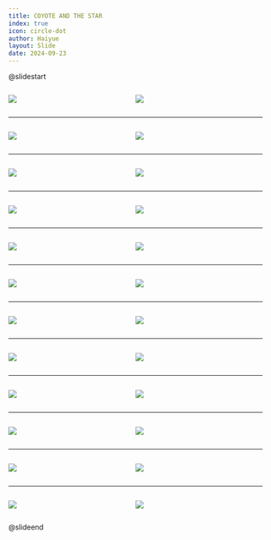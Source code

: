 ```yaml
---
title: COYOTE AND THE STAR
index: true
icon: circle-dot
author: Haiyue
layout: Slide
date: 2024-09-23
---
```

 
@slidestart

<div style="display:flex">
<div style="flex:1">

![](/reading/english/Level-P/COYOTE%20AND%20THE%20STAR/001.webp)
</div>
<div style="flex:1">

![](/reading/english/Level-P/COYOTE%20AND%20THE%20STAR/002.webp)
</div>
</div>

---

<div style="display:flex">
<div style="flex:1">

![](/reading/english/Level-P/COYOTE%20AND%20THE%20STAR/003.webp)
</div>
<div style="flex:1">

![](/reading/english/Level-P/COYOTE%20AND%20THE%20STAR/004.webp)
</div>
</div>

---

<div style="display:flex">
<div style="flex:1">

![](/reading/english/Level-P/COYOTE%20AND%20THE%20STAR/005.webp)
</div>
<div style="flex:1">

![](/reading/english/Level-P/COYOTE%20AND%20THE%20STAR/006.webp)
</div>
</div>

---

<div style="display:flex">
<div style="flex:1">

![](/reading/english/Level-P/COYOTE%20AND%20THE%20STAR/007.webp)
</div>
<div style="flex:1">

![](/reading/english/Level-P/COYOTE%20AND%20THE%20STAR/008.webp)
</div>
</div>

---

<div style="display:flex">
<div style="flex:1">

![](/reading/english/Level-P/COYOTE%20AND%20THE%20STAR/009.webp)
</div>
<div style="flex:1">

![](/reading/english/Level-P/COYOTE%20AND%20THE%20STAR/010.webp)
</div>
</div>

---

<div style="display:flex">
<div style="flex:1">

![](/reading/english/Level-P/COYOTE%20AND%20THE%20STAR/011.webp)
</div>
<div style="flex:1">

![](/reading/english/Level-P/COYOTE%20AND%20THE%20STAR/012.webp)
</div>
</div>

---

<div style="display:flex">
<div style="flex:1">

![](/reading/english/Level-P/COYOTE%20AND%20THE%20STAR/013.webp)
</div>
<div style="flex:1">

![](/reading/english/Level-P/COYOTE%20AND%20THE%20STAR/014.webp)
</div>
</div>

---

<div style="display:flex">
<div style="flex:1">

![](/reading/english/Level-P/COYOTE%20AND%20THE%20STAR/015.webp)
</div>
<div style="flex:1">

![](/reading/english/Level-P/COYOTE%20AND%20THE%20STAR/016.webp)
</div>
</div>

---

<div style="display:flex">
<div style="flex:1">

![](/reading/english/Level-P/COYOTE%20AND%20THE%20STAR/017.webp)
</div>
<div style="flex:1">

![](/reading/english/Level-P/COYOTE%20AND%20THE%20STAR/018.webp)
</div>
</div>

---

<div style="display:flex">
<div style="flex:1">

![](/reading/english/Level-P/COYOTE%20AND%20THE%20STAR/019.webp)
</div>
<div style="flex:1">

![](/reading/english/Level-P/COYOTE%20AND%20THE%20STAR/020.webp)
</div>
</div>

---

<div style="display:flex">
<div style="flex:1">

![](/reading/english/Level-P/COYOTE%20AND%20THE%20STAR/021.webp)
</div>
<div style="flex:1">

![](/reading/english/Level-P/COYOTE%20AND%20THE%20STAR/022.webp)
</div>
</div>

---

<div style="display:flex">
<div style="flex:1">

![](/reading/english/Level-P/COYOTE%20AND%20THE%20STAR/023.webp)
</div>
<div style="flex:1">

![](/reading/english/Level-P/COYOTE%20AND%20THE%20STAR/024.webp)
</div>
</div>

@slideend